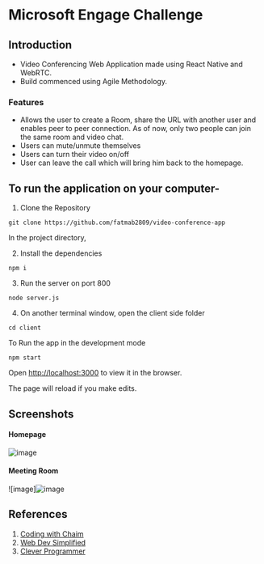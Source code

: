 # Microsoft Engage Challenge

## Introduction
- Video Conferencing Web Application made using React Native and WebRTC.
- Build commenced using Agile Methodology.
### Features
- Allows the user to create a Room, share the URL with another user and enables peer to peer connection. As of now, only two people can join the same room and video chat.
- Users can mute/unmute themselves
- Users can turn their video on/off
- User can leave the call which will bring him back to the homepage.

## To run the application on your computer-

1. Clone the Repository
```
git clone https://github.com/fatmab2809/video-conference-app
```

In the project directory,

2. Install the dependencies
```
npm i
```

3. Run the server on port 800
```
node server.js
```

4. On another terminal window, open the client side folder
```
cd client
```
To Run the app in the development mode
```
npm start
```

Open [http://localhost:3000](http://localhost:3000) to view it in the browser.

The page will reload if you make edits.

## Screenshots

#### Homepage
![image](https://user-images.githubusercontent.com/61155773/125201104-4e7bcd80-e28b-11eb-8111-d0a73c145233.png)

#### Meeting Room
![image]![image](https://user-images.githubusercontent.com/61155773/125415650-b9c72a01-5a12-4bba-b247-b33bedfaa80a.png)

## References
1. [Coding with Chaim](https://www.youtube.com/watch?v=JhyY8LdAQHU)
2. [Web Dev Simplified](https://www.youtube.com/watch?v=DvlyzDZDEq4)
3. [Clever Programmer](https://www.youtube.com/watch?v=ZVznzY7EjuY)

